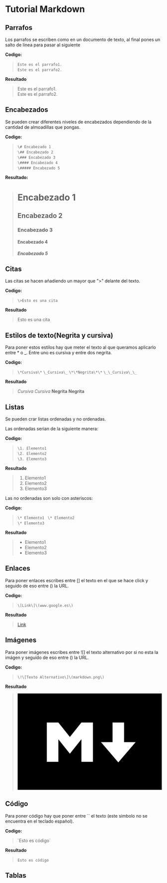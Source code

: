 # Tutorial Markdown
## Parrafos

Los parrafos se escriben como en un documento de texto, al final pones un salto de linea para pasar al siguiente

**Codigo:**

  > `Este es el parrafo1.`  
  > `Este es el parrafo2.`

**Resultado**
  
  >Este es el parrafo1.  
  >Este es el parrafo2.

## Encabezados

Se pueden crear diferentes niveles de encabezados dependiendo 
de la cantidad de almoadillas que pongas.

**Codigo:**

  > `\# Encabezado 1`  
  > `\## Encabezado 2`  
  > `\### Encabezado 3`  
  > `\#### Encabezado 4`  
  > `\##### Encabezado 5`  
   
**Resultado:**

  > # Encabezado 1
  > ## Encabezado 2
  > ### Encabezado 3
  > #### Encabezado 4
  > ##### Encabezado 5

## Citas

Las citas se hacen añadiendo un mayor que ">" delante del texto.

**Codigo:**

  > `\>Esto es una cita`

**Resultado**

  > Esto es una cita

## Estilos de texto(Negrita y cursiva)

Para poner estos estilos hay que meter el texto al que queramos aplicarlo entre \* o \_.
Entre uno es cursiva y entre dos negrita.

**Codigo:**

  > `\*Cursiva\*`
  > `\_Cursiva\_`
  > `\*\*Negrita\*\*`
  > `\_\_Cursiva\_\_`

**Resultado**

  > *Cursiva*
  > _Cursiva_
  > **Negrita**
  > __Negrita__

## Listas

Se pueden crar listas ordenadas y no ordenadas. 

Las ordenadas serian de la siguiente manera:

**Codigo:**

  > `\1. Elemento1`  
  > `\2. Elemento2`  
  > `\3. Elemento3`

**Resultado**
  
  >1. Elemento1
  >2. Elemento2
  >3. Elemento3
 
Las no ordenadas son solo con asteriscos:

**Codigo:**

  > `\* Elemento1 ` 
  > `\* Elemento2 `  
  > `\* Elemento3 `

**Resultado**

  >* Elemento1
  >* Elemento2
  >* Elemento3

## Enlaces

 Para poner enlaces escribes entre \[\] el texto en el que se hace click y seguido de eso
 entre \(\) la URL.
 
**Codigo:**

  > `\[Link\]\(www.google.es\)`

**Resultado**

  > [Link](www.google.es)

## Imágenes

  Para poner imágenes escribes entre \!\[\] el texto alternativo por si no esta la imágen y seguido de eso
  entre \(\) la URL.
 
**Codigo:**

  > `\!\[Texto Alternativo\]\(markdown.png\)`

**Resultado**

  > ![Texto Alternativo](markdown.png)

## Código

Para poner código hay que poner entre \`\` el texto \(este simbolo no se encuentra en el teclado español\).

**Codigo:**

  > \`Esto es código\`

**Resultado**

  > `Esto es código`

## Tablas
